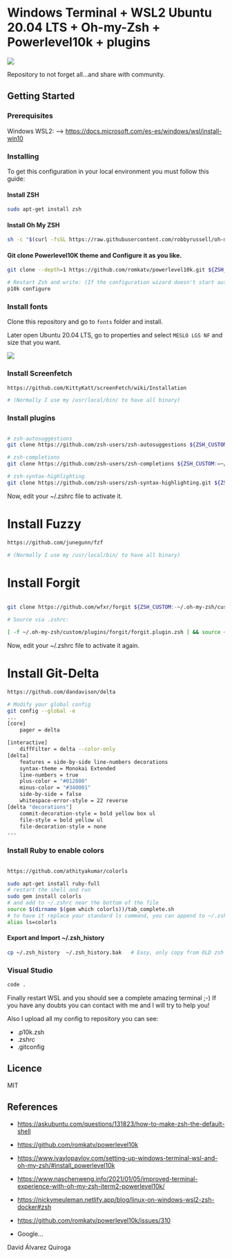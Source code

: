 # Windows Terminal + WSL2 Ubuntu 20.04 LTS + Oh-my-Zsh + Powerlevel10k + plugins

<img src="/assets/terminal.png">

Repository to not forget all...and share with community.

## Getting Started

### Prerequisites

Windows WSL2: --> https://docs.microsoft.com/es-es/windows/wsl/install-win10

### Installing

To get this configuration in your local environment you must follow this guide:

#### Install ZSH

```bash
sudo apt-get install zsh
```

#### Install Oh My ZSH

```bash
sh -c "$(curl -fsSL https://raw.githubusercontent.com/robbyrussell/oh-my-zsh/master/tools/install.sh)"
```

#### Git clone Powerlevel10K theme and Configure it as you like.

```bash
git clone --depth=1 https://github.com/romkatv/powerlevel10k.git ${ZSH_CUSTOM:-$HOME/.oh-my-zsh/custom}/themes/powerlevel10k

# Restart Zsh and write: (If the configuration wizard doesn't start automatically.)
p10k configure
```

### Install fonts

Clone this repository and go to `fonts` folder and install.

Later open Ubuntu 20.04 LTS, go to properties and select `MESLO LGS NF` and size that you want.

<img src="/assets/fonts-config.png">

### Install Screenfetch

```bash
https://github.com/KittyKatt/screenFetch/wiki/Installation

# (Normally I use my /usr/local/bin/ to have all binary)
```

### Install plugins

```bash

# zsh-autosuggestions
git clone https://github.com/zsh-users/zsh-autosuggestions ${ZSH_CUSTOM:-~/.oh-my-zsh/custom}/plugins/zsh-autosuggestions

# zsh-completions
git clone https://github.com/zsh-users/zsh-completions ${ZSH_CUSTOM:=~/.oh-my-zsh/custom}/plugins/zsh-completions

# zsh-syntax-highlighting
git clone https://github.com/zsh-users/zsh-syntax-highlighting.git ${ZSH_CUSTOM:-~/.oh-my-zsh/custom}/plugins/zsh-syntax-highlighting

```

Now, edit your ~/.zshrc file to activate it.

# Install Fuzzy

```bash
https://github.com/junegunn/fzf

# (Normally I use my /usr/local/bin/ to have all binary)
```

# Install Forgit

```bash

git clone https://github.com/wfxr/forgit ${ZSH_CUSTOM:-~/.oh-my-zsh/custom}/plugins/forgit

# Source via .zshrc:

[ -f ~/.oh-my-zsh/custom/plugins/forgit/forgit.plugin.zsh ] && source ~/.oh-my-zsh/custom/plugins/forgit/forgit.plugin.zsh

```
Now, edit your ~/.zshrc file to activate it again.
# Install Git-Delta

```bash
https://github.com/dandavison/delta

# Modify your global config
git config --global -e
...
[core]
    pager = delta

[interactive]
    diffFilter = delta --color-only	
[delta]
    features = side-by-side line-numbers decorations
    syntax-theme = Monokai Extended	
    line-numbers = true
    plus-color = "#012800"
    minus-color = "#340001"
    side-by-side = false
    whitespace-error-style = 22 reverse
[delta "decorations"]
    commit-decoration-style = bold yellow box ul
    file-style = bold yellow ul
    file-decoration-style = none
...

```
### Install Ruby to enable colors

```bash

https://github.com/athityakumar/colorls

sudo apt-get install ruby-full
# restart the shell and run
sudo gem install colorls
# and add to ~/.zshrc near the bottom of the file
source $(dirname $(gem which colorls))/tab_complete.sh
# to have it replace your standard ls command, you can append to ~/.zshrc
alias ls=colorls

```

#### Export and Import  ~/.zsh_history

```bash
cp ~/.zsh_history  ~/.zsh_history.bak   # Easy, only copy from OLD zsh config and paste in new one.
```

### Visual Studio

```bash
code .
```

Finally restart WSL and you should see a complete amazing terminal ;-)
If you have any doubts you can contact with me and I will try to help you!

Also I upload all my config to repository you can see:

* .p10k.zsh
* .zshrc
* .gitconfig

## Licence

MIT

## References

* https://askubuntu.com/questions/131823/how-to-make-zsh-the-default-shell

* https://github.com/romkatv/powerlevel10k

* https://www.ivaylopavlov.com/setting-up-windows-terminal-wsl-and-oh-my-zsh/#install_powerlevel10k

* https://www.naschenweng.info/2021/01/05/improved-terminal-experience-with-oh-my-zsh-iterm2-powerlevel10k/

* https://nickymeuleman.netlify.app/blog/linux-on-windows-wsl2-zsh-docker#zsh

* https://github.com/romkatv/powerlevel10k/issues/310

* Google...

David Álvarez Quiroga
